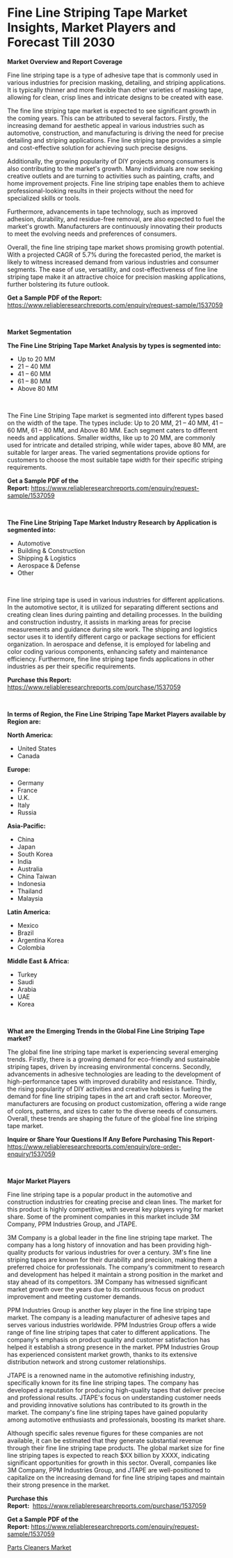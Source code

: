 <p><h1>Fine Line Striping Tape Market Insights, Market Players and Forecast Till 2030</h1></p><p><strong>Market Overview and Report Coverage</strong></p>
<p><p>Fine line striping tape is a type of adhesive tape that is commonly used in various industries for precision masking, detailing, and striping applications. It is typically thinner and more flexible than other varieties of masking tape, allowing for clean, crisp lines and intricate designs to be created with ease.</p><p>The fine line striping tape market is expected to see significant growth in the coming years. This can be attributed to several factors. Firstly, the increasing demand for aesthetic appeal in various industries such as automotive, construction, and manufacturing is driving the need for precise detailing and striping applications. Fine line striping tape provides a simple and cost-effective solution for achieving such precise designs.</p><p>Additionally, the growing popularity of DIY projects among consumers is also contributing to the market's growth. Many individuals are now seeking creative outlets and are turning to activities such as painting, crafts, and home improvement projects. Fine line striping tape enables them to achieve professional-looking results in their projects without the need for specialized skills or tools.</p><p>Furthermore, advancements in tape technology, such as improved adhesion, durability, and residue-free removal, are also expected to fuel the market's growth. Manufacturers are continuously innovating their products to meet the evolving needs and preferences of consumers.</p><p>Overall, the fine line striping tape market shows promising growth potential. With a projected CAGR of 5.7% during the forecasted period, the market is likely to witness increased demand from various industries and consumer segments. The ease of use, versatility, and cost-effectiveness of fine line striping tape make it an attractive choice for precision masking applications, further bolstering its future outlook.</p></p>
<p><strong>Get a Sample PDF of the Report:</strong> <a href="https://www.reliableresearchreports.com/enquiry/request-sample/1537059">https://www.reliableresearchreports.com/enquiry/request-sample/1537059</a></p>
<p>&nbsp;</p>
<p><strong>Market Segmentation</strong></p>
<p><strong>The Fine Line Striping Tape Market Analysis by types is segmented into:</strong></p>
<p><ul><li>Up to 20 MM</li><li>21 – 40 MM</li><li>41 – 60 MM</li><li>61 – 80 MM</li><li>Above 80 MM</li></ul></p>
<p>&nbsp;</p>
<p><p>The Fine Line Striping Tape market is segmented into different types based on the width of the tape. The types include: Up to 20 MM, 21 – 40 MM, 41 – 60 MM, 61 – 80 MM, and Above 80 MM. Each segment caters to different needs and applications. Smaller widths, like up to 20 MM, are commonly used for intricate and detailed striping, while wider tapes, above 80 MM, are suitable for larger areas. The varied segmentations provide options for customers to choose the most suitable tape width for their specific striping requirements.</p></p>
<p><strong>Get a Sample PDF of the Report:</strong>&nbsp;<a href="https://www.reliableresearchreports.com/enquiry/request-sample/1537059">https://www.reliableresearchreports.com/enquiry/request-sample/1537059</a></p>
<p>&nbsp;</p>
<p><strong>The Fine Line Striping Tape Market Industry Research by Application is segmented into:</strong></p>
<p><ul><li>Automotive</li><li>Building & Construction</li><li>Shipping & Logistics</li><li>Aerospace & Defense</li><li>Other</li></ul></p>
<p>&nbsp;</p>
<p><p>Fine line striping tape is used in various industries for different applications. In the automotive sector, it is utilized for separating different sections and creating clean lines during painting and detailing processes. In the building and construction industry, it assists in marking areas for precise measurements and guidance during site work. The shipping and logistics sector uses it to identify different cargo or package sections for efficient organization. In aerospace and defense, it is employed for labeling and color coding various components, enhancing safety and maintenance efficiency. Furthermore, fine line striping tape finds applications in other industries as per their specific requirements.</p></p>
<p><strong>Purchase this Report:</strong>&nbsp; <a href="https://www.reliableresearchreports.com/purchase/1537059">https://www.reliableresearchreports.com/purchase/1537059</a></p>
<p>&nbsp;</p>
<p><strong>In terms of Region, the Fine Line Striping Tape Market Players available by Region are:</strong></p>
<p>
    <p> <strong> North America: </strong>
        <ul>
            <li>United States</li>
            <li>Canada</li>
        </ul>
        </p> 
    <p> <strong> Europe: </strong>
        <ul>
            <li>Germany</li>
            <li>France</li>
            <li>U.K.</li>
            <li>Italy</li>
            <li>Russia</li>
        </ul>
        </p> 
    <p> <strong> Asia-Pacific: </strong>
        <ul>
            <li>China</li>
            <li>Japan</li>
            <li>South Korea</li>
            <li>India</li>
            <li>Australia</li>
            <li>China Taiwan</li>
            <li>Indonesia</li>
            <li>Thailand</li>
            <li>Malaysia</li>
        </ul>
        </p> 
    <p> <strong> Latin America: </strong>
        <ul>
            <li>Mexico</li>
            <li>Brazil</li>
            <li>Argentina Korea</li>
            <li>Colombia</li>
        </ul>
        </p> 
    <p> <strong> Middle East & Africa: </strong>
        <ul>
            <li>Turkey</li>
            <li>Saudi</li>
            <li>Arabia</li>
            <li>UAE</li>
            <li>Korea</li>
        </ul>
    </p>
    </p>
<p>&nbsp;</p>
<p><strong>What are the Emerging Trends in the Global Fine Line Striping Tape market?</strong></p>
<p><p>The global fine line striping tape market is experiencing several emerging trends. Firstly, there is a growing demand for eco-friendly and sustainable striping tapes, driven by increasing environmental concerns. Secondly, advancements in adhesive technologies are leading to the development of high-performance tapes with improved durability and resistance. Thirdly, the rising popularity of DIY activities and creative hobbies is fueling the demand for fine line striping tapes in the art and craft sector. Moreover, manufacturers are focusing on product customization, offering a wide range of colors, patterns, and sizes to cater to the diverse needs of consumers. Overall, these trends are shaping the future of the global fine line striping tape market.</p></p>
<p><strong>Inquire or Share Your Questions If Any Before Purchasing This Report</strong>- <a href="https://www.reliableresearchreports.com/enquiry/pre-order-enquiry/1537059">https://www.reliableresearchreports.com/enquiry/pre-order-enquiry/1537059</a></p>
<p>&nbsp;</p>
<p><strong>Major Market Players</strong></p>
<p><p>Fine line striping tape is a popular product in the automotive and construction industries for creating precise and clean lines. The market for this product is highly competitive, with several key players vying for market share. Some of the prominent companies in this market include 3M Company, PPM Industries Group, and JTAPE.</p><p>3M Company is a global leader in the fine line striping tape market. The company has a long history of innovation and has been providing high-quality products for various industries for over a century. 3M's fine line striping tapes are known for their durability and precision, making them a preferred choice for professionals. The company's commitment to research and development has helped it maintain a strong position in the market and stay ahead of its competitors. 3M Company has witnessed significant market growth over the years due to its continuous focus on product improvement and meeting customer demands.</p><p>PPM Industries Group is another key player in the fine line striping tape market. The company is a leading manufacturer of adhesive tapes and serves various industries worldwide. PPM Industries Group offers a wide range of fine line striping tapes that cater to different applications. The company's emphasis on product quality and customer satisfaction has helped it establish a strong presence in the market. PPM Industries Group has experienced consistent market growth, thanks to its extensive distribution network and strong customer relationships.</p><p>JTAPE is a renowned name in the automotive refinishing industry, specifically known for its fine line striping tapes. The company has developed a reputation for producing high-quality tapes that deliver precise and professional results. JTAPE's focus on understanding customer needs and providing innovative solutions has contributed to its growth in the market. The company's fine line striping tapes have gained popularity among automotive enthusiasts and professionals, boosting its market share.</p><p>Although specific sales revenue figures for these companies are not available, it can be estimated that they generate substantial revenue through their fine line striping tape products. The global market size for fine line striping tapes is expected to reach $XX billion by XXXX, indicating significant opportunities for growth in this sector. Overall, companies like 3M Company, PPM Industries Group, and JTAPE are well-positioned to capitalize on the increasing demand for fine line striping tapes and maintain their strong presence in the market.</p></p>
<p><strong>Purchase this Report:</strong>&nbsp;&nbsp;<a href="https://www.reliableresearchreports.com/purchase/1537059">https://www.reliableresearchreports.com/purchase/1537059</a></p>
<p></p>
<p><strong>Get a Sample PDF of the Report:</strong>&nbsp;<a href="https://www.reliableresearchreports.com/enquiry/request-sample/1537059">https://www.reliableresearchreports.com/enquiry/request-sample/1537059</a></p>
<p><p><a href="https://github.com/CliffMedina6/Market-Research-Report-List-2/blob/main/parts-cleaners-market.md">Parts Cleaners Market</a></p></p>